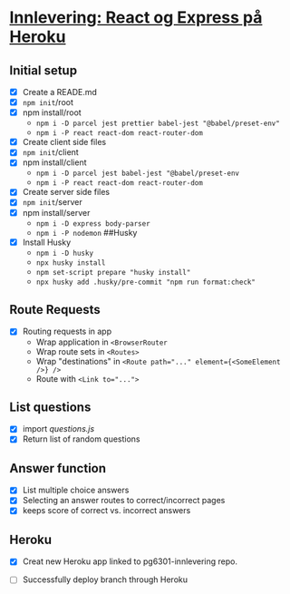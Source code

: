 # <ins>Innlevering: React og Express på Heroku</ins>

## **Initial setup**

- [x] Create a READE.md
- [x] `npm init`/root
- [x] npm install/root
    - `npm i -D parcel jest prettier babel-jest "@babel/preset-env"`
    - `npm i -P react react-dom react-router-dom`
- [x] Create client side files
- [x] `npm init`/client
- [x] npm install/client
    - `npm i -D parcel jest babel-jest "@babel/preset-env`
    - `npm i -P react react-dom react-router-dom`
- [x] Create server side files
- [x] `npm init`/server
- [x] npm install/server
    - `npm i -D express body-parser`
    - `npm i -P nodemon`
##Husky
- [x] Install Husky 
  - `npm i -D husky`
  - `npx husky install`
  - `npm set-script prepare "husky install"`
  - `npx husky add .husky/pre-commit "npm run format:check"`
## **Route Requests**
- [x] Routing requests in app
    - Wrap application in `<BrowserRouter`
    - Wrap route sets in `<Routes>`
    - Wrap "destinations" in `<Route path="..." element={<SomeElement />} />`
    - Route with `<Link to="...">`

## List questions
- [x] import *questions.js* 
- [x] Return list of random questions

## Answer function
- [x] List multiple choice answers
- [x] Selecting an answer routes to correct/incorrect pages
- [x] keeps score of correct vs. incorrect answers

## Heroku 
- [x] Creat new Heroku app linked to pg6301-innlevering repo.
- [ ] Successfully deploy branch through Heroku


